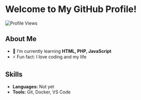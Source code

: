 # Welcome to My GitHub Profile!

![Profile Views](https://komarev.com/ghpvc/?username=Aventiaxd&color=blue)

## About Me
- 🌱 I’m currently learning **HTML, PHP, JavaScript**
- ⚡ Fun fact: I love coding and my life

## Skills
- **Languages:** Not yet
- **Tools:** Git, Docker, VS Code
